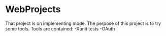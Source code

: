 # WebProjects

That project is on implementing mode.
The perpose of this project is to try some tools.
Tools are contained:
  -Xunit tests
  -OAuth  
